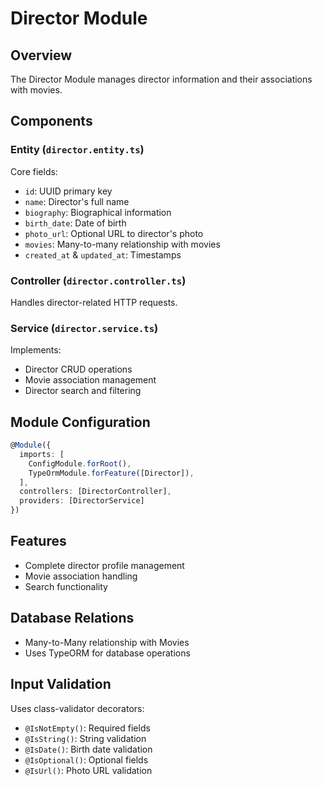 # Director Module

## Overview
The Director Module manages director information and their associations with movies.

## Components

### Entity (`director.entity.ts`)
Core fields:
- `id`: UUID primary key
- `name`: Director's full name
- `biography`: Biographical information
- `birth_date`: Date of birth
- `photo_url`: Optional URL to director's photo
- `movies`: Many-to-many relationship with movies
- `created_at` & `updated_at`: Timestamps

### Controller (`director.controller.ts`)
Handles director-related HTTP requests.

### Service (`director.service.ts`)
Implements:
- Director CRUD operations
- Movie association management
- Director search and filtering

## Module Configuration
```typescript
@Module({
  imports: [
    ConfigModule.forRoot(),
    TypeOrmModule.forFeature([Director]),
  ],
  controllers: [DirectorController],
  providers: [DirectorService]
})
```

## Features
- Complete director profile management
- Movie association handling
- Search functionality

## Database Relations
- Many-to-Many relationship with Movies
- Uses TypeORM for database operations

## Input Validation
Uses class-validator decorators:
- `@IsNotEmpty()`: Required fields
- `@IsString()`: String validation
- `@IsDate()`: Birth date validation
- `@IsOptional()`: Optional fields
- `@IsUrl()`: Photo URL validation
